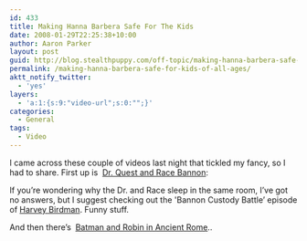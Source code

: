 ```yaml
---
id: 433
title: Making Hanna Barbera Safe For The Kids
date: 2008-01-29T22:25:38+10:00
author: Aaron Parker
layout: post
guid: http://blog.stealthpuppy.com/off-topic/making-hanna-barbera-safe-for-kids-of-all-ages
permalink: /making-hanna-barbera-safe-for-kids-of-all-ages/
aktt_notify_twitter:
  - 'yes'
layers:
  - 'a:1:{s:9:"video-url";s:0:"";}'
categories:
  - General
tags:
  - Video
---
```

I came across these couple of videos last night that tickled my fancy, so I had to share. First up is  [Dr. Quest and Race Bannon](http://www.youtube.com/watch?v=bawMDbNQsMo):



If you&#8217;re wondering why the Dr. and Race sleep in the same room, I&#8217;ve got no answers, but I suggest checking out the 'Bannon Custody Battle&#8217; episode of [Harvey Birdman](http://en.wikipedia.org/wiki/Harvey_Birdman%2C_Attorney_at_Law). Funny stuff.

And then there&#8217;s  [Batman and Robin in Ancient Rome](http://www.youtube.com/watch?v=0jojOqtzKD8)..